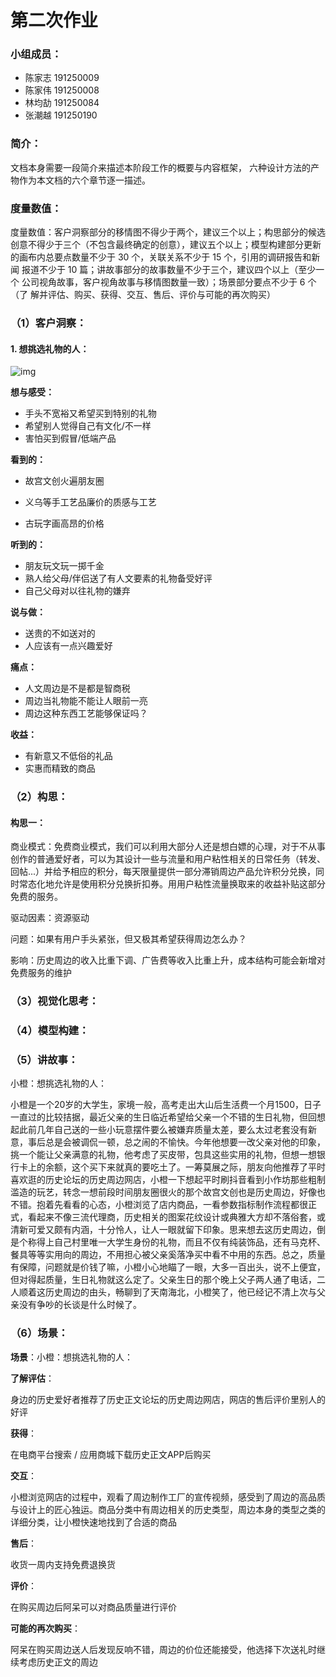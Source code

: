 # 第二次作业

### 小组成员：

- 陈家志 191250009
- 陈家伟 191250008
- 林均劼 191250084
- 张潮越 191250190

### 简介：

文档本身需要一段简介来描述本阶段工作的概要与内容框架， 六种设计方法的产物作为本文档的六个章节逐一描述。

### 度量数值：

度量数值：客户洞察部分的移情图不得少于两个，建议三个以上；构思部分的候选 创意不得少于三个（不包含最终确定的创意），建议五个以上；模型构建部分更新 的画布内总要点数量不少于 30 个，关联关系不少于 15 个，引用的调研报告和新闻 报道不少于 10 篇；讲故事部分的故事数量不少于三个，建议四个以上（至少一个 公司视角故事，客户视角故事与移情图数量一致）；场景部分要点不少于 6 个（了 解并评估、购买、获得、交互、售后、评价与可能的再次购买）

### （1）客户洞察：

#### 1. 想挑选礼物的人：

![img](https://i0.hdslb.com/bfs/article/561420753aa6cbc3e2704ca0f9e73d6db8bffb8c.png@942w_707h_progressive.webp)

**想与感受：**

- 手头不宽裕又希望买到特别的礼物
- 希望别人觉得自己有文化/不一样
- 害怕买到假冒/低端产品

**看到的：**

- 故宫文创火遍朋友圈
- 义乌等手工艺品廉价的质感与工艺

- 古玩字画高昂的价格

**听到的：**

- 朋友玩文玩一掷千金
- 熟人给父母/伴侣送了有人文要素的礼物备受好评
- 自己父母对以往礼物的嫌弃

**说与做：**

- 送贵的不如送对的
- 人应该有一点兴趣爱好

**痛点：**

- 人文周边是不是都是智商税
- 周边当礼物能不能让人眼前一亮
- 周边这种东西工艺能够保证吗？

**收益：**

- 有新意又不低俗的礼品
- 实惠而精致的商品

### （2）构思：

#### 构思一：

商业模式：免费商业模式，我们可以利用大部分人还是想白嫖的心理，对于不从事创作的普通爱好者，可以为其设计一些与流量和用户粘性相关的日常任务（转发、回帖...）并给予相应的积分，每天限量提供一部分滞销周边产品允许积分兑换，同时常态化地允许是使用积分兑换折扣券。用用户粘性流量换取来的收益补贴这部分免费的服务。

驱动因素：资源驱动

问题：如果有用户手头紧张，但又极其希望获得周边怎么办？

影响：历史周边的收入比重下调、广告费等收入比重上升，成本结构可能会新增对免费服务的维护

### （3）视觉化思考：

### （4）模型构建：

### （5）讲故事：

小橙：想挑选礼物的人：

​		小橙是一个20岁的大学生，家境一般，高考走出大山后生活费一个月1500，日子一直过的比较拮据，最近父亲的生日临近希望给父亲一个不错的生日礼物，但回想起此前几年自己送的一些小玩意摆件要么被嫌弃质量太差，要么太过老套没有新意，事后总是会被调侃一顿，总之闹的不愉快。今年他想要一改父亲对他的印象，挑一个能让父亲满意的礼物，他考虑了买皮带，包具这些实用的礼物，但想一想银行卡上的余额，这个买下来就真的要吃土了。一筹莫展之际，朋友向他推荐了平时喜欢逛的历史论坛的历史周边网店，小橙一下想起平时刷抖音看到小作坊那些粗制滥造的玩艺，转念一想前段时间朋友圈很火的那个故宫文创也是历史周边，好像也不错。抱着先看看的心态，小橙浏览了店内商品，一看参数指标制作流程都很正式，看起来不像三流代理商，历史相关的图案花纹设计或典雅大方却不落俗套，或清新可爱又颇有内涵，十分怜人，让人一眼就留下印象。思来想去这历史周边，倒是个称得上自己村里唯一大学生身份的礼物，而且不仅有纯装饰品，还有马克杯、餐具等等实用向的周边，不用担心被父亲奚落净买中看不中用的东西。总之，质量有保障，问题就是价钱了嘛，小橙小心地瞄了一眼，大多一百出头，说不上便宜，但对得起质量，生日礼物就这么定了。父亲生日的那个晚上父子两人通了电话，二人顺着这历史周边的由头，畅聊到了天南海北，小橙笑了，他已经记不清上次与父亲没有争吵的长谈是什么时候了。

### （6）场景：

**场景**：小橙：想挑选礼物的人：

**了解评估**：

身边的历史爱好者推荐了历史正文论坛的历史周边网店，网店的售后评价里别人的好评

**获得**：

在电商平台搜索 / 应用商城下载历史正文APP后购买

**交互**：

小橙浏览网店的过程中，观看了周边制作工厂的宣传视频，感受到了周边的高品质与设计上的匠心独运。商品分类中有周边相关的历史类型，周边本身的类型之类的详细分类，让小橙快速地找到了合适的商品

**售后**：

收货一周内支持免费退换货

**评价**：

在购买周边后阿呆可以对商品质量进行评价

**可能的再次购买**：

阿呆在购买周边送人后发现反响不错，周边的价位还能接受，他选择下次送礼时继续考虑历史正文的周边



